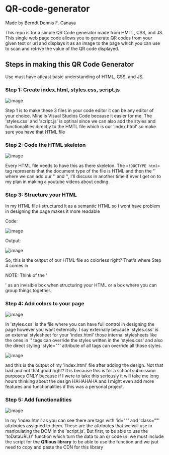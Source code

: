 # QR-code-generator

Made by Berndt Dennis F. Canaya

This repo is for a simple QR Code generator made from HMTL, CSS, and JS. This single web page code allows you to generate QR codes from your given text or url and displays it as an image to the page which you can use to scan and retrive the value of the QR code displayed.

## Steps in making this QR Code Generator

Use must have atleast basic understanding of HTML, CSS, and JS.

### Step 1: Create index.html, styles.css, script.js

![image](https://github.com/user-attachments/assets/3b0c7e19-ddac-4957-bdc7-ee9b0bab0a73)

Step 1 is to make these 3 files in your code editor it can be any editor of your choice. Mine is Visual Studios Code because it easier for me. The 'styles.css' and 'script.js' is optinal since we can also add the styles and functionalities directly to the HMTL file which is our 'index.html' so make sure you have that HTML file 

### Step 2: Code the HTML skeleton

![image](https://github.com/user-attachments/assets/6eb4e295-f707-45a8-913a-a0e3e4528581)

Every HTML file needs to have this as there skeleton. The `<!DOCTYPE html>` tag represents that the document type of the file is HTML and then the '<html></html>' where we can add our '<head></head>' and '<body></body>', I'll discuss in another time if ever I get on to my plan in making a youtube videos about coding.

### Step 3: Structure your HTML

In my HTML file I structured it as a semantic HTML so I wont have problem in designing the page makes it more readable

Code: 

![image](https://github.com/user-attachments/assets/8a913b2a-89ca-4830-8021-73ec0e8a5ba4)

Output: 

![image](https://github.com/user-attachments/assets/351aa14a-8a3f-40fc-b0d1-09d435232538)

So, this is the output of our HTML file so colorless right? That's where Step 4 comes in


NOTE: Think of the '<div></div>' as an invisible box when structuring your HTML or a box where you can group things together.

### Step 4: Add colors to your page

![image](https://github.com/user-attachments/assets/59f84c16-e99f-4324-abde-436dcd39dd90)

In 'styles.css' is the file where you can have full control in designing the page however you want externally. I say externally because 'styles.css' is an external stylesheet for your 'index.html' those internal stylesheets like the ones in '<style></style>' tags can override the styles written in the 'styles.css' and also the direct styling 'style=""' attribute of all tags can override all those styles.

![image](https://github.com/user-attachments/assets/da82a0d2-6281-4838-ad73-d7e0f9499b77)

and this is the output of my 'index.html' file after adding the design. Not that bad and not that good right? It is because this is for a school submission purposes ONLY because if I were to take this seriously it will take me long hours thinking about the design HAHAHAHA and I might even add more features and functionalities if this was a personal project.

### Step 5: Add functionalities

![image](https://github.com/user-attachments/assets/d6468482-b696-4b52-92e8-6cbd06ce3a4c)

In my 'index.html' as you can see there are tags with 'id=""' and 'class=""' attributes assigned to them. These are the attributes that we will use in manipulating the DOM in the 'script.js'. But first, to be able to use the 'toDataURL()' function which turn the data to an qr code url we must include the script for the <b>QRious library</b> to be able to use the function and we jsut need to copy and paste the CDN for this library

  <code> <script src="https://cdnjs.cloudflare.com/ajax/libs/qrious/4.0.2/qrious.min.js"></script> </code>

